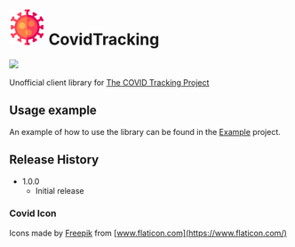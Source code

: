 # ![](coronavirus_64.png) CovidTracking

[![](https://img.shields.io/nuget/v/CovidTracking.Api.svg)](https://www.nuget.org/packages/CovidTracking.Api/)

Unofficial client library for [The COVID Tracking Project](https://covidtracking.com/)

## Usage example

An example of how to use the library can be found in the [Example](https://github.com/euclid47/CovidTracking/tree/master/CovidTracking.Example) project.

## Release History

* 1.0.0
    * Initial release

### Covid Icon
Icons made by [Freepik](https://www.flaticon.com/authors/freepik) from [www.flaticon.com](https://www.flaticon.com/)